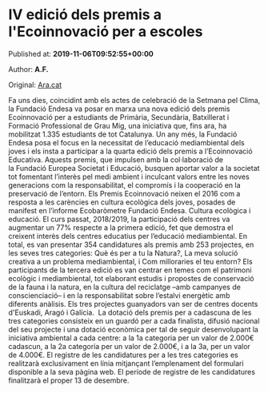 
# IV edició dels premis a l'Ecoinnovació per a escoles

Published at: **2019-11-06T09:52:55+00:00**

Author: **A.F.**

Original: [Ara.cat](https://criatures.ara.cat/escola/IV-edicio-premis-Ecoinnovacio-escoles_0_2339166156.html)

Fa uns dies, coincidint amb els actes de celebració de la Setmana pel Clima, la Fundació Endesa va posar en marxa una nova edició dels premis Ecoinnovació per a estudiants de Primària, Secundària, Batxillerat i Formació Professional de Grau Mig, una iniciativa que, fins ara, ha mobilitzat 1.335 estudiants de tot Catalunya.
Un any més, la Fundació Endesa posa el focus en la necessitat de l’educació mediambiental dels joves i els insta a participar a la quarta edició dels premis a l’Ecoinnovació Educativa. Aquests premis, que impulsen amb la col·laboració de la Fundació Europea Societat i Educació, busquen aportar valor a la societat tot fomentant l’interès pel medi ambient i inculcant valors entre les noves generacions com la responsabilitat, el compromís i la cooperació en la preservació de l’entorn.
Els Premis Ecoinnovació neixen el 2016 com a resposta a les carències en cultura ecològica dels joves, posades de manifest en l’informe Ecobaròmetre Fundació Endesa. Cultura ecològica i educació. El curs passat, 2018/2019, la participació dels centres va augmentar un 77% respecte a la primera edició, fet que demostra el creixent interès dels centres educatius per l’educació mediambiental. En total, es van presentar 354 candidatures als premis amb 253 projectes, en les seves tres categories: Què és per a tu la Natura?, La meva solució creativa a un problema mediambiental, i Com milloraries el teu entorn?
Els participants de la tercera edició es van centrar en temes com el patrimoni ecològic i mediambiental, tot elaborant estudis i propostes de conservació de la fauna i la natura, en la cultura del reciclatge –amb campanyes de conscienciació– i en la responsabilitat sobre l’estalvi energètic amb diferents anàlisis. Els tres projectes guanyadors van ser de centres docents d'Euskadi, Aragó i Galícia. 
La dotació dels premis per a cadascuna de les tres categories consisteix en un guardó per a cada finalista, difusió nacional del seu projecte i una dotació econòmica per tal de seguir desenvolupant la iniciativa ambiental a cada centre: a la 1a categoria per un valor de 2.000€ cadascun, a la 2a categoria per un valor de 2.000€, i a la 3a, per un valor de 4.000€.
El registre de les candidatures per a les tres categories es realitzarà exclusivament en línia mitjançant l’emplenament del formulari disponible a la seva pàgina web. El període de registre de les candidatures finalitzarà el proper 13 de desembre. 
